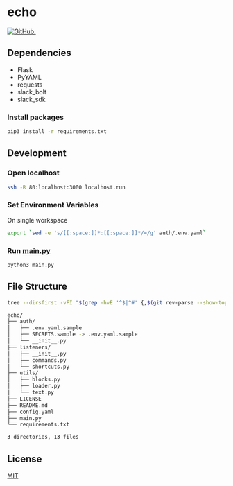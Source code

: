 # echo

[![GitHub.](https://img.shields.io/github/license/skkuinit/echo?logo=github)](LICENSE)

## Dependencies

- Flask
- PyYAML
- requests
- slack_bolt
- slack_sdk

### Install packages

```bash
pip3 install -r requirements.txt
```

## Development

### Open localhost

```bash
ssh -R 80:localhost:3000 localhost.run
```

### Set Environment Variables

On single workspace

```bash
export `sed -e 's/[[:space:]]*:[[:space:]]*/=/g' auth/.env.yaml`
```

### Run [main.py](main.py)

```bash
python3 main.py
```

## File Structure

```bash
tree --dirsfirst -vFI "$(grep -hvE '^$|^#' {,$(git rev-parse --show-toplevel)/}.gitignore|sed 's:/$::'|tr \\n '\|')"
```

```bash
echo/
├── auth/
│   ├── .env.yaml.sample
│   ├── SECRETS.sample -> .env.yaml.sample
│   └── __init__.py
├── listeners/
│   ├── __init__.py
│   ├── commands.py
│   └── shortcuts.py
├── utils/
│   ├── blocks.py
│   ├── loader.py
│   └── text.py
├── LICENSE
├── README.md
├── config.yaml
├── main.py
└── requirements.txt

3 directories, 13 files

```

## License

[MIT](LICENSE)

